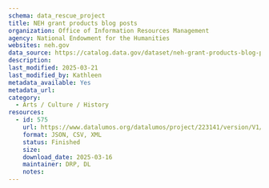 ```yaml
---
schema: data_rescue_project 
title: NEH grant products blog posts
organization: Office of Information Resources Management
agency: National Endowment for the Humanities
websites: neh.gov
data_source: https://catalog.data.gov/dataset/neh-grant-products-blog-posts
description: 
last_modified: 2025-03-21
last_modified_by: Kathleen
metadata_available: Yes
metadata_url: 
category:
  - Arts / Culture / History
resources:
  - id: 575
    url: https://www.datalumos.org/datalumos/project/223141/version/V1/view
    format: JSON, CSV, XML
    status: Finished
    size: 
    download_date: 2025-03-16
    maintainer: DRP, DL
    notes: 
---
```

